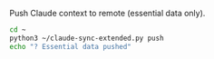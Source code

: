 Push Claude context to remote (essential data only).

```bash
cd ~
python3 ~/claude-sync-extended.py push
echo "? Essential data pushed"
```
